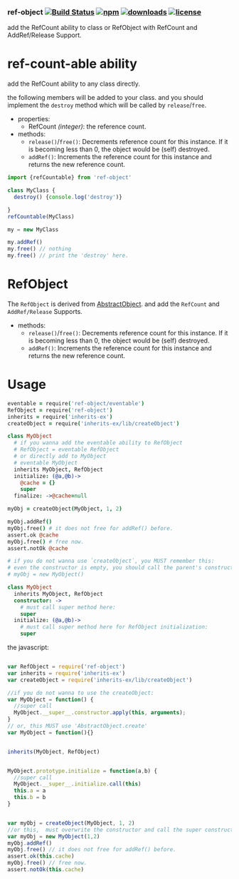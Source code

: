 ### ref-object [![Build Status](https://img.shields.io/travis/snowyu/ref-object.js/master.png)](http://travis-ci.org/snowyu/ref-object.js) [![npm](https://img.shields.io/npm/v/ref-object.svg)](https://npmjs.org/package/ref-object) [![downloads](https://img.shields.io/npm/dm/ref-object.svg)](https://npmjs.org/package/ref-object) [![license](https://img.shields.io/npm/l/ref-object.svg)](https://npmjs.org/package/ref-object)

add the RefCount ability to class or  RefObject with RefCount and AddRef/Release Support.

# ref-count-able ability

add the RefCount ability to any class directly.

the following members will be added to your class. and you should implement
the `destroy` method which will be called by `release`/`free`.

* properties:
  * RefCount *(integer)*: the reference count.
* methods:
  * `release()`/`free()`: Decrements reference count for this instance.
    If it is becoming less than 0, the object would be (self) destroyed.
  * `addRef()`: Increments the reference count for this instance
    and returns the new reference count.



```js
import {refCountable} from 'ref-object'

class MyClass {
  destroy() {console.log('destroy')}

}
refCountable(MyClass)

my = new MyClass

my.addRef()
my.free() // nothing
my.free() // print the 'destroy' here.


```

# RefObject

The `RefObject` is derived from [AbstractObject](https://github.com/snowyu/abstract-object). and add the `RefCount` and `AddRef/Release` Supports.

* methods:
  * `release()`/`free()`: Decrements reference count for this instance.
    If it is becoming less than 0, the object would be (self) destroyed.
  * `addRef()`: Increments the reference count for this instance
    and returns the new reference count.


# Usage

```coffee
eventable = require('ref-object/eventable')
RefObject = require('ref-object')
inherits = require('inherits-ex')
createObject = require('inherits-ex/lib/createObject')

class MyObject
  # if you wanna add the eventable ability to RefObject
  # RefObject = eventable RefObject
  # or directly add to MyObject
  # eventable MyObject
  inherits MyObject, RefObject
  initialize: (@a,@b)->
    @cache = {}
    super
  finalize: ->@cache=null

myObj = createObject(MyObject, 1, 2)

myObj.addRef()
myObj.free() # it does not free for addRef() before.
assert.ok @cache
myObj.free() # free now.
assert.notOk @cache

# if you do not wanna use `createObject`, you MUST remember this:
# even the constructor is empty, you should call the parent's constructor manually.
# myObj = new MyObject()

class MyObject
  inherits MyObject, RefObject
  constructor: ->
    # must call super method here:
    super
  initialize: (@a,@b)->
    # must call super method here for RefObject initialization:
    super

```

the javascript:

```js

var RefObject = require('ref-object')
var inherits = require('inherits-ex')
var createObject = require('inherits-ex/lib/createObject')

//if you do not wanna to use the createObject:
var MyObject = function() {
  //super call
  MyObject.__super__.constructor.apply(this, arguments);
}
// or, this MUST use 'AbstractObject.create'
var MyObject = function(){}


inherits(MyObject, RefObject)


MyObject.prototype.initialize = function(a,b) {
  //super call
  MyObject.__super__.initialize.call(this)
  this.a = a
  this.b = b
}


var myObj = createObject(MyObject, 1, 2)
//or this,  must overwrite the constructor and call the super constructor.
var myObj = new MyObject(1,2)
myObj.addRef()
myObj.free() // it does not free for addRef() before.
assert.ok(this.cache)
myObj.free() // free now.
assert.notOk(this.cache)

```
